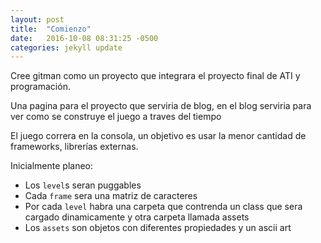 ```yaml
---
layout: post
title:  "Comienzo"
date:   2016-10-08 08:31:25 -0500
categories: jekyll update
---
```

Cree gitman como un proyecto que integrara el proyecto final de ATI y programación. 

Una pagina para el proyecto que serviria de blog, en el blog serviria para ver como se construye el juego a traves del tiempo

El juego correra en la consola, un objetivo es usar la menor cantidad de frameworks, librerías externas.
 
Inicialmente planeo: 

* Los `level`s seran puggables
* Cada `frame` sera una matriz de caracteres
* Por cada `level` habra una carpeta que contrenda un class que sera cargado dinamicamente y otra carpeta llamada assets
* Los `assets` son objetos con diferentes propiedades y un ascii art
